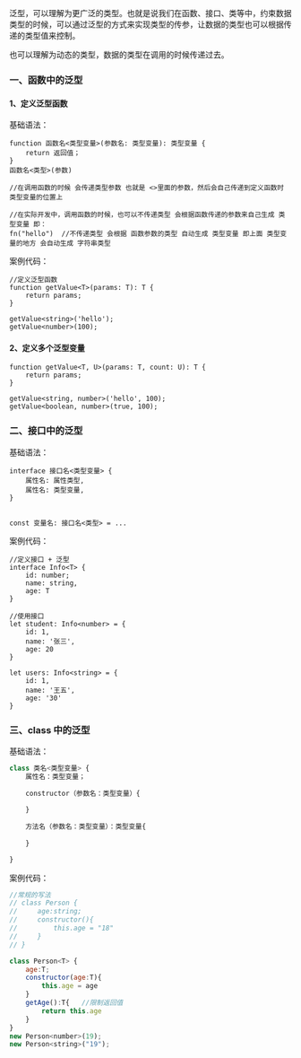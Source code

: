泛型，可以理解为更广泛的类型。也就是说我们在函数、接口、类等中，约束数据类型的时候，可以通过泛型的方式来实现类型的传参，让数据的类型也可以根据传递的类型值来控制。

也可以理解为动态的类型，数据的类型在调用的时候传递过去。  

### 一、函数中的泛型

#### 1、定义泛型函数

基础语法：

```tsx
function 函数名<类型变量>(参数名: 类型变量): 类型变量 {
    return 返回值；
}
函数名<类型>(参数)

//在调用函数的时候 会传递类型参数 也就是 <>里面的参数，然后会自己传递到定义函数时 类型变量的位置上

//在实际开发中，调用函数的时候，也可以不传递类型 会根据函数传递的参数来自己生成 类型变量 即：
fn("hello")  //不传递类型 会根据 函数参数的类型 自动生成 类型变量 即上面 类型变量的地方 会自动生成 字符串类型
```

案例代码：

```tsx
//定义泛型函数
function getValue<T>(params: T): T {
    return params;
}

getValue<string>('hello');
getValue<number>(100);
```

#### 2、定义多个泛型变量

```tsx
function getValue<T, U>(params: T, count: U): T {
    return params;
}

getValue<string, number>('hello', 100);
getValue<boolean, number>(true, 100);
```



### 二、接口中的泛型

基础语法：

```tsx
interface 接口名<类型变量> {
    属性名: 属性类型,
    属性名: 类型变量,
}


const 变量名: 接口名<类型> = ...
```

案例代码：

```tsx
//定义接口 + 泛型
interface Info<T> {
    id: number;
    name: string,
    age: T
}

//使用接口
let student: Info<number> = {
    id: 1, 
    name: '张三',
    age: 20
}

let users: Info<string> = {
    id: 1, 
    name: '王五',
    age: '30'
}
```

### 三、class 中的泛型

基础语法：

```js
class 类名<类型变量> {
    属性名：类型变量；
    
    constructor（参数名：类型变量）{
        
    }
    
    方法名（参数名：类型变量）：类型变量{
        
    }

}
```

案例代码：

```js
//常规的写法
// class Person {
//     age:string;
//     constructor(){
//         this.age = "18"
//     }
// }

class Person<T> {
    age:T;
    constructor(age:T){
        this.age = age
    }
    getAge():T{   //限制返回值
        return this.age
    }
}
new Person<number>(19);
new Person<string>("19");
```

